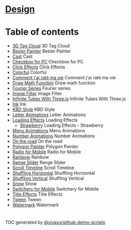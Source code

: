 # [Design](https://vivaxy.github.io/design/)

Table of contents
=================

* [3D Tag Cloud](https://vivaxy.github.io/design/3d-tag-cloud/) 3D Tag Cloud
* [Bezier Painter](https://vivaxy.github.io/design/bezier-painter/) Bezier Painter
* [Cast](https://vivaxy.github.io/design/cast/) Cast
* [Checkbox for PC](https://vivaxy.github.io/design/checkbox/) Checkbox for PC
* [Click Effects](https://vivaxy.github.io/design/click-effects/) Click Effects
* [Colorful](https://vivaxy.github.io/design/colorful/) Colorful
* [Comment j'ai raté ma vie](https://vivaxy.github.io/design/comment-j-ai-rate-ma-vie/) Comment j'ai raté ma vie
* [Draw Math Function](https://vivaxy.github.io/design/draw-math-function/) Draw math function
* [Fourier Series](https://vivaxy.github.io/design/fourier-series/) Fourier series
* [Image Filter](https://vivaxy.github.io/design/image-filter/) Image Filter
* [Infinite Tubes With Three.js](https://vivaxy.github.io/design/infinite-tubes-with-three-js/) Infinite Tubes With Three.js
* [Ink](https://vivaxy.github.io/design/ink/) Ink
* [KBD Style](https://vivaxy.github.io/design/kbd-style/) KBD Style
* [Letter Animations](https://vivaxy.github.io/design/letter-animations/) Letter Animations
* [Loading Effects](https://vivaxy.github.io/design/loading-effects/) Loading Effects
  * [Strawberry](https://vivaxy.github.io/design/loading-effects/strawberry/) Loading Effects - Strawberry
* [Menu Animations](https://vivaxy.github.io/design/menu-animations/) Menu Animations
* [Number Animations](https://vivaxy.github.io/design/number-animations/) Number Animations
* [On the road](https://vivaxy.github.io/design/on-the-road/) On the road
* [Polygon Painter](https://vivaxy.github.io/design/polygon-painter/) Polygon Painter
* [Radio for Mobile](https://vivaxy.github.io/design/radio/) Radio for Mobile
* [Rainbow](https://vivaxy.github.io/design/rainbow/) Rainbow
* [Range Slider](https://vivaxy.github.io/design/range-slider/) Range Slider
* [Scroll Timeline](https://vivaxy.github.io/design/scroll-timeline/) Scroll Timeline
* [Shuffling Horizontal](https://vivaxy.github.io/design/shuffling-horizontal/) Shuffling Horizontal
* [Shuffling Vertical](https://vivaxy.github.io/design/shuffling-vertical/) Shuffling Vertical
* [Snow](https://vivaxy.github.io/design/snow/) Snow
* [Switchery for Mobile](https://vivaxy.github.io/design/switchery/) Switchery for Mobile
* [Title Effects](https://vivaxy.github.io/design/title-effects/) Title Effects
* [Tween](https://vivaxy.github.io/design/tween/) Tween
* [Watermark](https://vivaxy.github.io/design/watermark/) Watermark

#

TOC generated by [@vivaxy/github-demo-scripts](https://github.com/vivaxy/github-demo-scripts)
